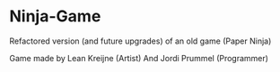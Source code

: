 # Ninja-Game
Refactored version (and future upgrades) of an old game (Paper Ninja)

Game made by Lean Kreijne (Artist) And Jordi Prummel (Programmer)
